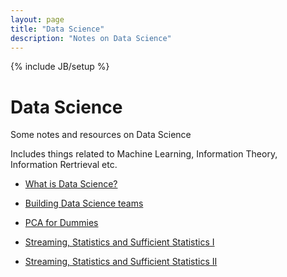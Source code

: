 ```yaml
---
layout: page
title: "Data Science"
description: "Notes on Data Science"
---
```


{% include JB/setup %}

# Data Science

Some notes and resources on Data Science

Includes things related to Machine Learning, Information Theory, Information Rertrieval etc.


 * [What is Data Science?](http://radar.oreilly.com/2010/06/what-is-data-science.html)

 * [Building Data Science teams](http://radar.oreilly.com/2011/09/building-data-science-teams.html)

 * [PCA for Dummies](http://georgemdallas.wordpress.com/2013/10/30/principal-component-analysis-4-dummies-eigenvectors-eigenvalues-and-dimension-reduction/)
 
 * [Streaming, Statistics and Sufficient Statistics I ](http://www.youtube.com/watch?v=-QSkMcPmXN8)

 * [Streaming, Statistics and Sufficient Statistics II](http://www.youtube.com/watch?v=twdbZI0lk94)
 

